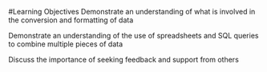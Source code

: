 #Learning Objectives
Demonstrate an understanding of what is involved in the conversion and formatting of data

Demonstrate an understanding of the use of spreadsheets and SQL queries to combine multiple pieces of data

Discuss the importance of seeking feedback and support from others
